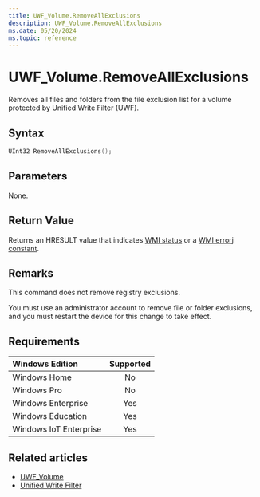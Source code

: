 ```yaml
---
title: UWF_Volume.RemoveAllExclusions
description: UWF_Volume.RemoveAllExclusions
ms.date: 05/20/2024
ms.topic: reference
---
```


# UWF_Volume.RemoveAllExclusions

Removes all files and folders from the file exclusion list for a volume protected by Unified Write Filter (UWF).

## Syntax

```powershell
UInt32 RemoveAllExclusions();
```

## Parameters

None.

## Return Value

Returns an HRESULT value that indicates [WMI status](/windows/win32/wmisdk/wmi-non-error-constants) or a [WMI errorj constant](/windows/win32/wmisdk/wmi-error-constants).

## Remarks

This command does not remove registry exclusions.

You must use an administrator account to remove file or folder exclusions, and you must restart the device for this change to take effect.

## Requirements

| Windows Edition        | Supported |
|:-----------------------|:---------:|
| Windows Home           | No        |
| Windows Pro            | No        |
| Windows Enterprise     | Yes       |
| Windows Education      | Yes       |
| Windows IoT Enterprise | Yes       |

## Related articles

- [UWF_Volume](uwf-volume.md)
- [Unified Write Filter]( index.md)
